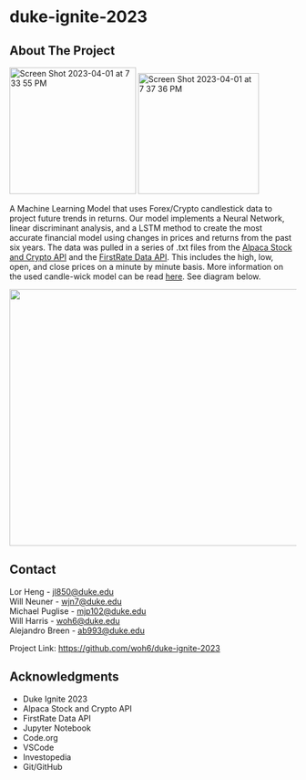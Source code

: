 # duke-ignite-2023

## About The Project
<img width="222" alt="Screen Shot 2023-04-01 at 7 33 55 PM" src="https://user-images.githubusercontent.com/122172228/229322777-46559e73-17ee-41db-af9c-10295443afb7.png"> <img width="212" alt="Screen Shot 2023-04-01 at 7 37 36 PM" src="https://user-images.githubusercontent.com/122172228/229322848-112e3993-6e23-407b-a1d6-99cea03cc53c.png">


A Machine Learning Model that uses Forex/Crypto candlestick data to project future trends in returns. Our model implements a Neural Network, linear discriminant analysis, and a LSTM method to
create the most accurate financial model using changes in prices and returns from the past six years. The data was pulled in a series of .txt files from the 
[Alpaca Stock and Crypto API](https://alpaca.markets/data) and the [FirstRate Data API](https://firstratedata.com/). This includes the high, low, open, 
and close prices on a minute by minute basis. More information on the used candle-wick model can be read [here](https://www.investopedia.com/terms/c/candlestick.asp#:~:text=A%20candlestick%20is%20a%20type,security%20for%20a%20specific%20period.).
See diagram below.

<img src="https://user-images.githubusercontent.com/122172228/229301976-f88dbd19-ff83-452d-a022-f8354a155bc0.png" width="700" height="450">
 
## Contact
Lor Heng - jl850@duke.edu <br> 
Will Neuner - wjn7@duke.edu <br>
Michael Puglise - mjp102@duke.edu <br>
Will Harris - woh6@duke.edu <br>
Alejandro Breen - ab993@duke.edu

Project Link: https://github.com/woh6/duke-ignite-2023


## Acknowledgments
- Duke Ignite 2023
- Alpaca Stock and Crypto API 
- FirstRate Data API
- Jupyter Notebook
- Code.org
- VSCode
- Investopedia
- Git/GitHub 
